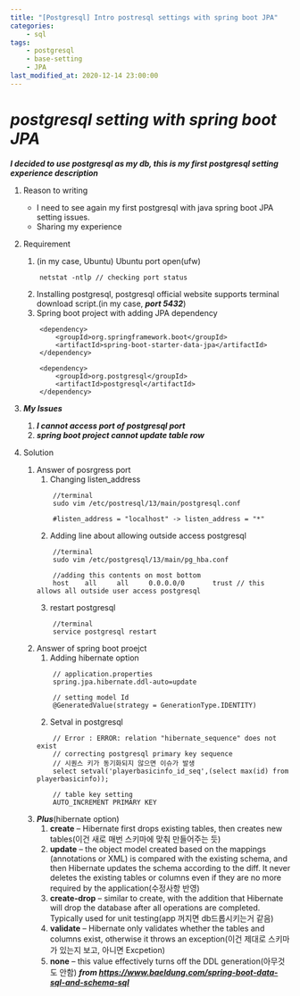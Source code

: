 ```yaml
---
title: "[Postgresql] Intro postresql settings with spring boot JPA"
categories:
    - sql
tags:
    - postgresql
    - base-setting
    - JPA
last_modified_at: 2020-12-14 23:00:00
---
```

# *postgresql setting with spring boot JPA*

***I decided to use postgresql as my db, this is my first postgresql setting experience description***

1. Reason to writing
    - I need to see again my first postgresql with java spring boot JPA setting issues.
    - Sharing my experience

2. Requirement
    1. (in my case, Ubuntu) Ubuntu port open(ufw)
    ```
        netstat -ntlp // checking port status
    ```
    2. Installing postgresql, postgresql official website supports terminal download script.(in my case, ***port 5432***)
    3. Spring boot project with adding JPA dependency
    ```
        <dependency>
            <groupId>org.springframework.boot</groupId>
            <artifactId>spring-boot-starter-data-jpa</artifactId>
        </dependency>

        <dependency>
            <groupId>org.postgresql</groupId>
            <artifactId>postgresql</artifactId>
        </dependency>
    ```

3. ***My Issues***
    1. ***I cannot access port of postgresql port***
    2. ***spring boot project cannot update table row***

4. Solution
    1. Answer of posrgress port
        1. Changing listen_address
        ```
            //terminal
            sudo vim /etc/postresql/13/main/postgresql.conf

            #listen_address = "localhost" -> listen_address = "*"
        ```
        2. Adding line about allowing outside access postgresql
        ```
            //terminal
            sudo vim /etc/postgresql/13/main/pg_hba.conf

            //adding this contents on most bottom
            host    all     all     0.0.0.0/0       trust // this allows all outside user access postgresql
        ```
        3. restart postgresql
        ```
            //terminal
            service postgresql restart
        ```
    2. Answer of spring boot proejct
        1. Adding hibernate option
        ```
            // application.properties
            spring.jpa.hibernate.ddl-auto=update

            // setting model Id
            @GeneratedValue(strategy = GenerationType.IDENTITY)
        ```
        2. Setval in postgresql
        ```
            // Error : ERROR: relation "hibernate_sequence" does not exist
            // correcting postgresql primary key sequence
            // 시퀀스 키가 동기화되지 않으면 이슈가 발생
            select setval('playerbasicinfo_id_seq',(select max(id) from playerbasicinfo));

            // table key setting
            AUTO_INCREMENT PRIMARY KEY
        ```
    3. ***Plus***(hibernate option)
        1. **create** – Hibernate first drops existing tables, then creates new tables(이건 새로 매번 스키마에 맞춰 만들어주는 듯)
        2. **update** – the object model created based on the mappings (annotations or XML) is compared with the existing schema, and then Hibernate updates the schema according to the diff. It never deletes the existing tables or columns even if they are no more required by the application(수정사항 반영)
        3. **create-drop** – similar to create, with the addition that Hibernate will drop the database after all operations are completed. Typically used for unit testing(app 꺼지면 db드롭시키는거 같음)
        4. **validate** – Hibernate only validates whether the tables and columns exist, otherwise it throws an exception(이건 제대로 스키마가 있는지 보고, 아니면 Excpetion)
        5. **none** – this value effectively turns off the DDL generation(아무것도 안함)
        ***from https://www.baeldung.com/spring-boot-data-sql-and-schema-sql***